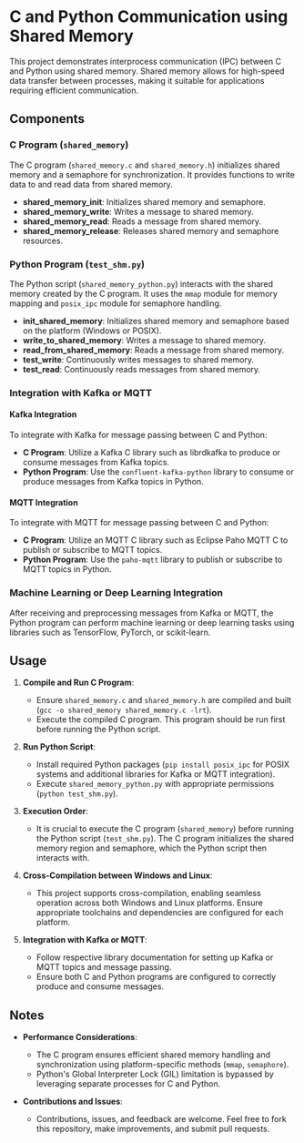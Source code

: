 # C and Python Communication using Shared Memory

This project demonstrates interprocess communication (IPC) between C and Python using shared memory. Shared memory allows for high-speed data transfer between processes, making it suitable for applications requiring efficient communication.

## Components

### C Program (`shared_memory`)

The C program (`shared_memory.c` and `shared_memory.h`) initializes shared memory and a semaphore for synchronization. It provides functions to write data to and read data from shared memory.

- **shared_memory_init**: Initializes shared memory and semaphore.
- **shared_memory_write**: Writes a message to shared memory.
- **shared_memory_read**: Reads a message from shared memory.
- **shared_memory_release**: Releases shared memory and semaphore resources.

### Python Program (`test_shm.py`)

The Python script (`shared_memory_python.py`) interacts with the shared memory created by the C program. It uses the `mmap` module for memory mapping and `posix_ipc` module for semaphore handling.

- **init_shared_memory**: Initializes shared memory and semaphore based on the platform (Windows or POSIX).
- **write_to_shared_memory**: Writes a message to shared memory.
- **read_from_shared_memory**: Reads a message from shared memory.
- **test_write**: Continuously writes messages to shared memory.
- **test_read**: Continuously reads messages from shared memory.

### Integration with Kafka or MQTT

#### Kafka Integration

To integrate with Kafka for message passing between C and Python:

- **C Program**: Utilize a Kafka C library such as librdkafka to produce or consume messages from Kafka topics.
- **Python Program**: Use the `confluent-kafka-python` library to consume or produce messages from Kafka topics in Python.

#### MQTT Integration

To integrate with MQTT for message passing between C and Python:

- **C Program**: Utilize an MQTT C library such as Eclipse Paho MQTT C to publish or subscribe to MQTT topics.
- **Python Program**: Use the `paho-mqtt` library to publish or subscribe to MQTT topics in Python.

### Machine Learning or Deep Learning Integration

After receiving and preprocessing messages from Kafka or MQTT, the Python program can perform machine learning or deep learning tasks using libraries such as TensorFlow, PyTorch, or scikit-learn.

## Usage

1. **Compile and Run C Program**:
   - Ensure `shared_memory.c` and `shared_memory.h` are compiled and built (`gcc -o shared_memory shared_memory.c -lrt`).
   - Execute the compiled C program. This program should be run first before running the Python script.

2. **Run Python Script**:
   - Install required Python packages (`pip install posix_ipc` for POSIX systems and additional libraries for Kafka or MQTT integration).
   - Execute `shared_memory_python.py` with appropriate permissions (`python test_shm.py`).

3. **Execution Order**:
   - It is crucial to execute the C program (`shared_memory`) before running the Python script (`test_shm.py`). The C program initializes the shared memory region and semaphore, which the Python script then interacts with.

4. **Cross-Compilation between Windows and Linux**:
   - This project supports cross-compilation, enabling seamless operation across both Windows and Linux platforms. Ensure appropriate toolchains and dependencies are configured for each platform.

5. **Integration with Kafka or MQTT**:
   - Follow respective library documentation for setting up Kafka or MQTT topics and message passing.
   - Ensure both C and Python programs are configured to correctly produce and consume messages.

## Notes

- **Performance Considerations**: 
  - The C program ensures efficient shared memory handling and synchronization using platform-specific methods (`mmap`, `semaphore`).
  - Python's Global Interpreter Lock (GIL) limitation is bypassed by leveraging separate processes for C and Python.

- **Contributions and Issues**:
  - Contributions, issues, and feedback are welcome. Feel free to fork this repository, make improvements, and submit pull requests.
